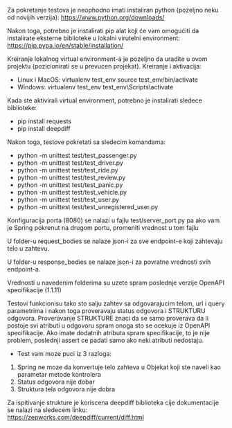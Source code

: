 Za pokretanje testova je neophodno imati instaliran python (pozeljno neku od novijih verzija): https://www.python.org/downloads/

Nakon toga, potrebno je instalirati pip alat koji će vam omogućiti da instalirate eksterne biblioteke
u lokalni virutelni environment: https://pip.pypa.io/en/stable/installation/

Kreiranje lokalnog virtual environment-a je pozeljno da uradite u ovom projektu (pozicionirati se u prevucen projekat). Kreiranje i aktivacija:

- Linux i MacOS:
  virtualenv test_env
  source test_env/bin/activate
- Windows:
  virtualenv test_env
  test_env\Scripts\activate

Kada ste aktivirali virtual environment, potrebno je instalirati sledece biblioteke:

- pip install requests
- pip install deepdiff

Nakon toga, testove pokretati sa sledecim komandama:

- python -m unittest test/test_passenger.py
- python -m unittest test/test_driver.py
- python -m unittest test/test_ride.py
- python -m unittest test/test_review.py
- python -m unittest test/test_panic.py
- python -m unittest test/test_vehicle.py
- python -m unittest test/test_user.py
- python -m unittest test/test_unregistered_user.py

Konfiguracija porta (8080) se nalazi u fajlu test/server_port.py pa ako vam je Spring pokrenut na drugom portu, promeniti vrednost u tom fajlu

U folder-u request_bodies se nalaze json-i za sve endpoint-e koji zahtevaju telo u zahtevu.

U folder-u response_bodies se nalaze json-i za povratne vrednosti svih endpoint-a.

Vrednosti u navedenim folderima su uzete spram poslednje verzije OpenAPI specifikacije (1.1.11)

Testovi funkcionisu tako sto salju zahtev sa odgovarajucim telom, url i query parametrima i nakon toga proveravaju status odgovora i STRUKTURU odgovora. Proveravanje STRUKTURE znaci da se samo proverava da li postoje svi atributi u odgovoru spram onoga sto se ocekuje iz OpenAPI specifikacije. Ako imate dodatnih atributa spram specifikacije, to je nije problem, poslednji assert ce padati samo ako neki atributi nedostaju.

- Test vam moze puci iz 3 razloga:

1. Spring ne moze da konvertuje telo zahteva u Objekat koji ste naveli kao parametar metode kontrolera
2. Status odgovora nije dobar
3. Struktura tela odgovora nije dobra

Za ispitivanje strukture je koriscena deepdiff biblioteka cije dokumentacije se nalazi na sledecem linku:
https://zepworks.com/deepdiff/current/diff.html

